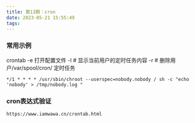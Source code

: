 ```yaml
---
title: 第13期：cron
date: 2023-05-21 15:55:49
tags:
---
```

### 常用示例
crontab -e 打开配置文件
-l # 显示当前用户的定时任务内容
-r # 删除用户/var/spool/cron/ 定时任务
```
*/1 * * * * /usr/sbin/chroot --userspec=nobody.nobody / sh -c "echo 'nobody' > /tmp/nobody.log "
```

### cron表达式验证
```
https://www.iamwawa.cn/crontab.html
```